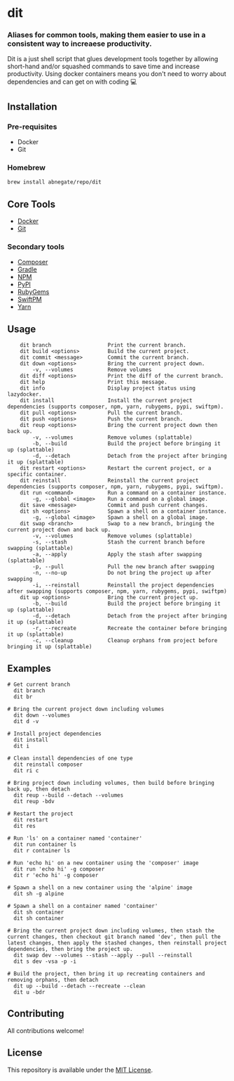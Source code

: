 # dit

### Aliases for common tools, making them easier to use in a consistent way to increaese productivity.

Dit is a just shell script that glues development tools together by allowing short-hand and/or squashed commands to save time and increase productivity. Using docker containers means you don't need to worry about dependencies and can get on with coding 💻 

## Installation

### Pre-requisites

- Docker
- Git

### Homebrew
```sh
brew install abnegate/repo/dit
```

## Core Tools

- [Docker](https://docker.com)
- [Git](https://git-scm.com)

### Secondary tools
- [Composer](https://getcomposer.org)
- [Gradle](https://gradle.org)
- [NPM](https://www.npmjs.com)
- [PyPI](https://pypi.org)
- [RubyGems](https://rubygems.org)
- [SwiftPM](https://www.swift.org/package-manager/)
- [Yarn](https://yarnpkg.com)

## Usage

```
    dit branch                  Print the current branch.
    dit build <options>         Build the current project.
    dit commit <message>        Commit the current branch.
    dit down <options>          Bring the current project down.
        -v, --volumes           Remove volumes
    dit diff <options>          Print the diff of the current branch.
    dit help                    Print this message.
    dit info                    Display project status using lazydocker.
    dit install                 Install the current project dependencies (supports composer, npm, yarn, rubygems, pypi, swiftpm).
    dit pull <options>          Pull the current branch.
    dit push <options>          Push the current branch.
    dit reup <options>          Bring the current project down then back up.
        -v, --volumes           Remove volumes (splattable)
        -b, --build             Build the project before bringing it up (splattable)
        -d, --detach            Detach from the project after bringing it up (splattable)
    dit restart <options>       Restart the current project, or a specific container.
    dit reinstall               Reinstall the current project dependencies (supports composer, npm, yarn, rubygems, pypi, swiftpm).
    dit run <command>           Run a command on a container instance.
        -g, --global <image>    Run a command on a global image.
    dit save <message>          Commit and push current changes.
    dit sh <options>            Spawn a shell on a container instance.
        -g, --global <image>    Spawn a shell on a global image.
    dit swap <branch>           Swap to a new branch, bringing the current project down and back up.
        -v, --volumes           Remove volumes (splattable)
        -s, --stash             Stash the current branch before swapping (splattable)
        -a, --apply             Apply the stash after swapping (splattable)
        -p, --pull              Pull the new branch after swapping
        -n, --no-up             Do not bring the project up after swapping
        -i, --reinstall         Reinstall the project dependencies after swapping (supports composer, npm, yarn, rubygems, pypi, swiftpm)
    dit up <options>            Bring the current project up.
        -b, --build             Build the project before bringing it up (splattable)
        -d, --detach            Detach from the project after bringing it up (splattable)
        -r, --recreate          Recreate the container before bringing it up (splattable)
        -c, --cleanup           Cleanup orphans from project before bringing it up (splattable)

```

## Examples

```
# Get current branch
  dit branch
  dit br
  
# Bring the current project down including volumes
  dit down --volumes
  dit d -v
  
# Install project dependencies
  dit install
  dit i
  
# Clean install dependencies of one type
  dit reinstall composer
  dit ri c
  
# Bring project down including volumes, then build before bringing back up, then detach
  dit reup --build --detach --volumes
  dit reup -bdv
  
# Restart the project
  dit restart
  dit res

# Run 'ls' on a container named 'container'
  dit run container ls
  dit r container ls
  
# Run 'echo hi' on a new container using the 'composer' image
  dit run 'echo hi' -g composer
  dit r 'echo hi' -g composer
  
# Spawn a shell on a new container using the 'alpine' image
  dit sh -g alpine
  
# Spawn a shell on a container named 'container'
  dit sh container
  dit sh container

# Bring the current project down including volumes, then stash the current changes, then checkout git branch named 'dev', then pull the latest changes, then apply the stashed changes, then reinstall project dependencies, then bring the project up.
  dit swap dev --volumes --stash --apply --pull --reinstall
  dit s dev -vsa -p -i
  
# Build the project, then bring it up recreating containers and removing orphans, then detach
  dit up --build --detach --recreate --clean
  dit u -bdr
```

## Contributing

All contributions welcome!

## License

This repository is available under the [MIT License](./LICENSE).
